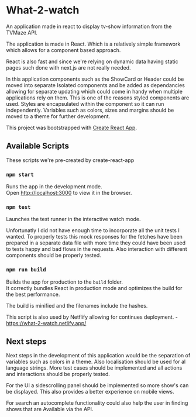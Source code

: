 # What-2-watch

An application made in react to display tv-show information from the TVMaze API.

The application is made in React. Which is a relatively simple framework which allows for a component based approach.

React is also fast and since we're relying on dynamic data having static pages such done with next.js are not really needed.

In this application components such as the ShowCard or Header could be moved into separate Isolated components and be added as dependancies allowing for separate updating which could come in handy when multiple applications rely on them.
This is one of the reasons styled components are used. Styles are encapsulated within the component so it can run independently. Variables such as colors, sizes and margins should be moved to a theme for further development.

This project was bootstrapped with [Create React App](https://github.com/facebook/create-react-app).

## Available Scripts

These scripts we're pre-created by create-react-app

### `npm start`

Runs the app in the development mode.<br />
Open [http://localhost:3000](http://localhost:3000) to view it in the browser.

### `npm test`

Launches the test runner in the interactive watch mode.<br />

Unfortunatly I did not have enough time to incorporate all the unit tests I wanted. To properly tests this mock responses for the fetches have been prepared in a separate data file with more time they could have been used to tests happy and bad flows in the requests.
Also interaction with different components should be properly tested.

### `npm run build`

Builds the app for production to the `build` folder.<br />
It correctly bundles React in production mode and optimizes the build for the best performance.

The build is minified and the filenames include the hashes.<br />

This script is also used by Netflify allowing for continues deployment. - https://what-2-watch.netlify.app/


## Next steps
Next steps in the development of this application would be the separation of variables such as colors in a theme. Also localisation should be used for al language strings.
More test cases should be implemented and all actions and interactions should be properly tested.

For the UI a sidescrolling panel should be implemented so more show's can be displayed. This also provides a better experience on mobile views. 

For search an autocomplete functionality could also help the user in finding shows that are Available via the API.
